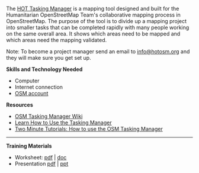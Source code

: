 The [HOT Tasking Manager](https://tasks.hotosm.org/) is a mapping tool designed and built for the Humanitarian OpenStreetMap Team's collaborative mapping process in OpenStreetMap. The purpose of the tool is to divide up a mapping project into smaller tasks that can be completed rapidly with many people working on the same overall area. It shows which areas need to be mapped and which areas need the mapping validated.

Note: To become a project manager send an email to info@hotosm.org and they will make sure you get set up.

**Skills and Technology Needed**

* Computer
* Internet connection
* [OSM account](https://github.com/hotosm/toolbox/wiki/1.2-Opening-OSM-accounts)

**Resources**

* [OSM Tasking Manager Wiki](https://wiki.openstreetmap.org/wiki/OSM_Tasking_Manager)
* [Learn How to Use the Tasking Manager](https://tasks.hotosm.org/learn)
* [Two Minute Tutorials: How to use the OSM Tasking Manager](https://www.youtube.com/watch?reload=9&v=_feTGQXLf_M)



***


**Training Materials**

* Worksheet: [pdf](https://drive.google.com/open?id=1cVxLfA91Yu28jZgU1RhDXXEOOWztcLtw) | [doc](https://drive.google.com/open?id=1faVlQWCddIgdS-tH1RaMDgo1kKoz8rjO)
* Presentation [pdf](https://drive.google.com/open?id=1oAE0XynaFCYpuwYYmRyzn10yxLfcJyXO) | [ppt](https://drive.google.com/open?id=1bdG3VgzC_0xdncqEkxRV3592WEsVc5eL)